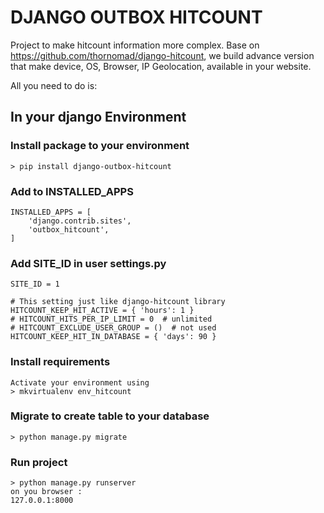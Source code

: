 # DJANGO OUTBOX HITCOUNT

Project to make hitcount information more complex. Base on https://github.com/thornomad/django-hitcount, we build advance version that make device, OS, Browser, IP Geolocation, available in your website.

All you need to do is:   

## In your django Environment

### Install package to your environment
    > pip install django-outbox-hitcount

### Add to INSTALLED_APPS
    INSTALLED_APPS = [        
        'django.contrib.sites', 
        'outbox_hitcount',
    ]

### Add SITE_ID in user settings.py
    SITE_ID = 1
    
    # This setting just like django-hitcount library
    HITCOUNT_KEEP_HIT_ACTIVE = { 'hours': 1 }
    # HITCOUNT_HITS_PER_IP_LIMIT = 0  # unlimited
    # HITCOUNT_EXCLUDE_USER_GROUP = ()  # not used
    HITCOUNT_KEEP_HIT_IN_DATABASE = { 'days': 90 } 

### Install requirements
    Activate your environment using
    > mkvirtualenv env_hitcount

### Migrate to create table to your database
    > python manage.py migrate

### Run project
    > python manage.py runserver
    on you browser :
    127.0.0.1:8000
